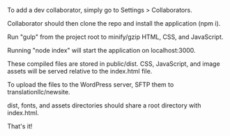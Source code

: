 To add a dev collaborator, simply go to Settings > Collaborators.

Collaborator should then clone the repo and install the application (npm i).

Run "gulp" from the project root to minify/gzip HTML, CSS, and JavaScript.

Running "node index" will start the application on localhost:3000.

These compiled files are stored in public/dist. CSS, JavaScript, and image assets will be served relative to the index.html file.

To upload the files to the WordPress server, SFTP them to translationllc/newsite. 

dist, fonts, and assets directories should share a root directory with index.html.

That's it!

